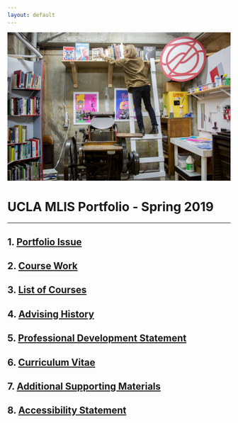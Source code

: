 ```yaml
---
layout: default
---
```


<img src="self.png" alt="An individual stands on a ladder reaching for a book on a book shelf above a large letter press machine surrounded by other bookshelves and printing equipment">


# UCLA MLIS Portfolio - Spring 2019
* * *


## 1. [Portfolio Issue](IssueStatement.md) 
## 2. [Course Work](./CourseWork.md)
## 3. [List of Courses](./courselisttest.md) 
## 4. [Advising History](./advisinghistory.md)
## 5. [Professional Development Statement](./ProfessionalDevelopment.md)
## 6. [Curriculum Vitae](./Resume_pdf.pdf) 
## 7. [Additional Supporting Materials](./support.md)
## 8. [Accessibility Statement](./accessibility.md)
